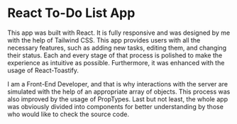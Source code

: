 # React To-Do List App

This app was built with React. It is fully responsive and was designed by me with the help of Tailwind CSS. This app provides users with all the necessary features, such as adding new tasks, editing them, and changing their status. Each and every stage of that process is polished to make the experience as intuitive as possible. Furthermore, it was enhanced with the usage of React-Toastify.

I am a Front-End Developer, and that is why interactions with the server are simulated with the help of an appropriate array of objects. This process was also improved by the usage of PropTypes. Last but not least, the whole app was obviously divided into components for better understanding by those who would like to check the source code.
